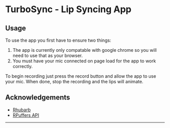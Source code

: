 # TurboSync - Lip Syncing App 

<!-- USAGE -->

## Usage

To use the app you first have to ensure two things:
1. The app is currently only compatable with google chrome so you will need to use that as your browser. 
2. You must have your mic connected on page load for the app to work correctly.

To begin recording just press the record button and allow the app to use your mic. When done, stop the recording and the lips will animate.


<!-- ACKNOWLEDGEMENTS -->

## Acknowledgements

* [Rhubarb](https://github.com/DanielSWolf/rhubarb-lip-sync)
* [RPuffers API](https://github.com/RPuffer/lip-sync-api)

<hr>
